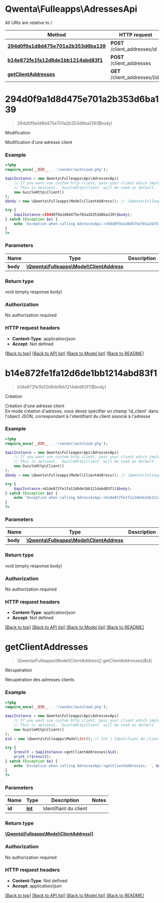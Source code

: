 # Qwenta\Fulleapps\AdressesApi

All URIs are relative to */*

Method | HTTP request | Description
------------- | ------------- | -------------
[**294d0f9a1d8d475e701a2b353d6ba139**](AdressesApi.md#294d0f9a1d8d475e701a2b353d6ba139) | **POST** /client_addresses/id | Modification
[**b14e872fe1fa12d6de1bb1214abd83f1**](AdressesApi.md#b14e872fe1fa12d6de1bb1214abd83f1) | **POST** /client_addresses | Création
[**getClientAddresses**](AdressesApi.md#getclientaddresses) | **GET** /client_addresses/{id} | Récupération

# **294d0f9a1d8d475e701a2b353d6ba139**
> 294d0f9a1d8d475e701a2b353d6ba139($body)

Modification

Modification d'une adresse client

### Example
```php
<?php
require_once(__DIR__ . '/vendor/autoload.php');

$apiInstance = new Qwenta\Fulleapps\Api\AdressesApi(
    // If you want use custom http client, pass your client which implements `GuzzleHttp\ClientInterface`.
    // This is optional, `GuzzleHttp\Client` will be used as default.
    new GuzzleHttp\Client()
);
$body = new \Qwenta\Fulleapps\Model\ClientAddress(); // \Qwenta\Fulleapps\Model\ClientAddress | 

try {
    $apiInstance->294d0f9a1d8d475e701a2b353d6ba139($body);
} catch (Exception $e) {
    echo 'Exception when calling AdressesApi->294d0f9a1d8d475e701a2b353d6ba139: ', $e->getMessage(), PHP_EOL;
}
?>
```

### Parameters

Name | Type | Description  | Notes
------------- | ------------- | ------------- | -------------
 **body** | [**\Qwenta\Fulleapps\Model\ClientAddress**](../Model/ClientAddress.md)|  |

### Return type

void (empty response body)

### Authorization

No authorization required

### HTTP request headers

 - **Content-Type**: application/json
 - **Accept**: Not defined

[[Back to top]](#) [[Back to API list]](../../README.md#documentation-for-api-endpoints) [[Back to Model list]](../../README.md#documentation-for-models) [[Back to README]](../../README.md)

# **b14e872fe1fa12d6de1bb1214abd83f1**
> b14e872fe1fa12d6de1bb1214abd83f1($body)

Création

Création d'une adresse client<br/>En mode création d'adresse, vous devez spécifier un champ 'id_client' dans l'object JSON, correspondant à l'identifiant du client associé à l'adresse

### Example
```php
<?php
require_once(__DIR__ . '/vendor/autoload.php');

$apiInstance = new Qwenta\Fulleapps\Api\AdressesApi(
    // If you want use custom http client, pass your client which implements `GuzzleHttp\ClientInterface`.
    // This is optional, `GuzzleHttp\Client` will be used as default.
    new GuzzleHttp\Client()
);
$body = new \Qwenta\Fulleapps\Model\ClientAddress(); // \Qwenta\Fulleapps\Model\ClientAddress | 

try {
    $apiInstance->b14e872fe1fa12d6de1bb1214abd83f1($body);
} catch (Exception $e) {
    echo 'Exception when calling AdressesApi->b14e872fe1fa12d6de1bb1214abd83f1: ', $e->getMessage(), PHP_EOL;
}
?>
```

### Parameters

Name | Type | Description  | Notes
------------- | ------------- | ------------- | -------------
 **body** | [**\Qwenta\Fulleapps\Model\ClientAddress**](../Model/ClientAddress.md)|  |

### Return type

void (empty response body)

### Authorization

No authorization required

### HTTP request headers

 - **Content-Type**: application/json
 - **Accept**: Not defined

[[Back to top]](#) [[Back to API list]](../../README.md#documentation-for-api-endpoints) [[Back to Model list]](../../README.md#documentation-for-models) [[Back to README]](../../README.md)

# **getClientAddresses**
> \Qwenta\Fulleapps\Model\ClientAddress[] getClientAddresses($id)

Récupération

Récupération des adresses clients

### Example
```php
<?php
require_once(__DIR__ . '/vendor/autoload.php');

$apiInstance = new Qwenta\Fulleapps\Api\AdressesApi(
    // If you want use custom http client, pass your client which implements `GuzzleHttp\ClientInterface`.
    // This is optional, `GuzzleHttp\Client` will be used as default.
    new GuzzleHttp\Client()
);
$id = new \Qwenta\Fulleapps\Model\Int(); // Int | Identifiant du client

try {
    $result = $apiInstance->getClientAddresses($id);
    print_r($result);
} catch (Exception $e) {
    echo 'Exception when calling AdressesApi->getClientAddresses: ', $e->getMessage(), PHP_EOL;
}
?>
```

### Parameters

Name | Type | Description  | Notes
------------- | ------------- | ------------- | -------------
 **id** | [**Int**](../Model/.md)| Identifiant du client |

### Return type

[**\Qwenta\Fulleapps\Model\ClientAddress[]**](../Model/ClientAddress.md)

### Authorization

No authorization required

### HTTP request headers

 - **Content-Type**: Not defined
 - **Accept**: application/json

[[Back to top]](#) [[Back to API list]](../../README.md#documentation-for-api-endpoints) [[Back to Model list]](../../README.md#documentation-for-models) [[Back to README]](../../README.md)

